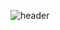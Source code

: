 ![header](https://capsule-render.vercel.app/api?type=waving&text=Hi%20there,%20I%27m%20Efe!%20%F0%9F%91%8B&animation=scaleIn&height=200&&fontSize=24&fontAlignY=40&fontColor=FFFFFF&color=_#1F51FF)


<!--
**EEXimium/EEXimium** is a ✨ _special_ ✨ repository because its `README.md` (this file) appears on your GitHub profile.

Here are some ideas to get you started:

- 🔭 I’m currently working on ...
- 🌱 I’m currently learning ...
- 👯 I’m looking to collaborate on ...
- 🤔 I’m looking for help with ...
- 💬 Ask me about ...
- 📫 How to reach me: ...
- 😄 Pronouns: ...
- ⚡ Fun fact: ...
-->
